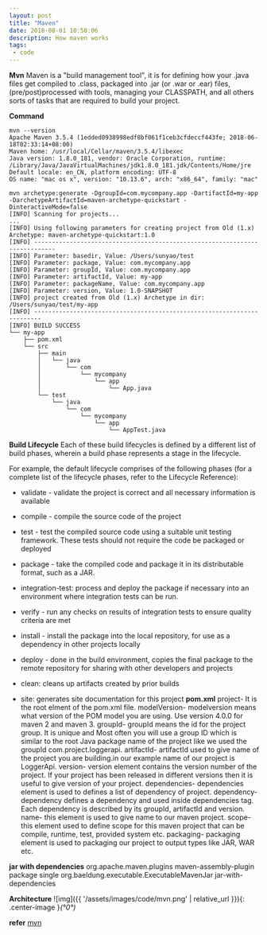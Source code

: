 ```yaml
---
layout: post
title: "Maven"
date: 2018-08-01 10:50:06
description: How maven works
tags: 
 - code
---
```


**Mvn**
Maven is a "build management tool", it is for defining how your .java files get compiled to .class, packaged into .jar (or .war or .ear) files, (pre/post)processed with tools, managing your CLASSPATH, and all others sorts of tasks that are required to build your project.

**Command**
```
mvn --version
Apache Maven 3.5.4 (1edded0938998edf8bf061f1ceb3cfdeccf443fe; 2018-06-18T02:33:14+08:00)
Maven home: /usr/local/Cellar/maven/3.5.4/libexec
Java version: 1.8.0_181, vendor: Oracle Corporation, runtime: /Library/Java/JavaVirtualMachines/jdk1.8.0_181.jdk/Contents/Home/jre
Default locale: en_CN, platform encoding: UTF-8
OS name: "mac os x", version: "10.13.6", arch: "x86_64", family: "mac"
```
```
mvn archetype:generate -DgroupId=com.mycompany.app -DartifactId=my-app -DarchetypeArtifactId=maven-archetype-quickstart -DinteractiveMode=false
[INFO] Scanning for projects...
...
[INFO] Using following parameters for creating project from Old (1.x) Archetype: maven-archetype-quickstart:1.0
[INFO] ----------------------------------------------------------------------------
[INFO] Parameter: basedir, Value: /Users/sunyao/test
[INFO] Parameter: package, Value: com.mycompany.app
[INFO] Parameter: groupId, Value: com.mycompany.app
[INFO] Parameter: artifactId, Value: my-app
[INFO] Parameter: packageName, Value: com.mycompany.app
[INFO] Parameter: version, Value: 1.0-SNAPSHOT
[INFO] project created from Old (1.x) Archetype in dir: /Users/sunyao/test/my-app
[INFO] ------------------------------------------------------------------------
[INFO] BUILD SUCCESS
└── my-app
    ├── pom.xml
    └── src
        ├── main
        │   └── java
        │       └── com
        │           └── mycompany
        │               └── app
        │                   └── App.java
        └── test
            └── java
                └── com
                    └── mycompany
                        └── app
                            └── AppTest.java

```
**Build Lifecycle**
Each of these build lifecycles is defined by a different list of build phases, wherein a build phase represents a stage in the lifecycle.

For example, the default lifecycle comprises of the following phases (for a complete list of the lifecycle phases, refer to the Lifecycle Reference):

 - validate - validate the project is correct and all necessary information is available
 - compile - compile the source code of the project
 - test - test the compiled source code using a suitable unit testing framework. These tests should not require the code be packaged or deployed
 - package - take the compiled code and package it in its distributable format, such as a JAR.
 - integration-test: process and deploy the package if necessary into an environment where integration tests can be run.
 - verify - run any checks on results of integration tests to ensure quality criteria are met
 - install - install the package into the local repository, for use as a dependency in other projects locally
 - deploy - done in the build environment, copies the final package to the remote repository for sharing with other developers and projects

 - clean: cleans up artifacts created by prior builds
 - site: generates site documentation for this project
**pom.xml**
project- It is the root elment of the pom.xml file.
modelVersion- modelversion means what version of the POM model you are using. Use version 4.0.0 for maven 2 and maven 3.
groupId- groupId means the id for the project group. It is unique and Most often you will use a group ID which is similar to the root Java package name of the project like we used the groupId com.project.loggerapi.
artifactId- artifactId used to give name of the project you are building.in our example name of our project is LoggerApi.
version- version element contains the version number of the project. If your project has been released in different versions then it is useful to give version of your project.
dependencies- dependencies element is used to defines a list of dependency of project.
dependency- dependency defines a dependency and used inside dependencies tag. Each dependency is described by its groupId, artifactId and version.
name- this element is used to give name to our maven project.
scope- this element used to define scope for this maven project that can be compile, runtime, test, provided system etc.
packaging- packaging element is used to packaging our project to output types like JAR, WAR etc.

**jar with dependencies**
<plugin>
    <groupId>org.apache.maven.plugins</groupId>
    <artifactId>maven-assembly-plugin</artifactId>
    <executions>
        <execution>
            <phase>package</phase>
            <goals>
                <goal>single</goal>
            </goals>
            <configuration>
                <archive>
                <manifest>
                    <mainClass>
                        org.baeldung.executable.ExecutableMavenJar
                    </mainClass>
                </manifest>
                </archive>
                <descriptorRefs>
                    <descriptorRef>jar-with-dependencies</descriptorRef>
                </descriptorRefs>
            </configuration>
        </execution>
    </executions>
</plugin>

**Architecture**
![img]({{ '/assets/images/code/mvn.png' | relative_url }}){: .center-image }*(°0°)*


**refer**
[mvn](https://maven.apache.org/guides/getting-started/maven-in-five-minutes.html)
